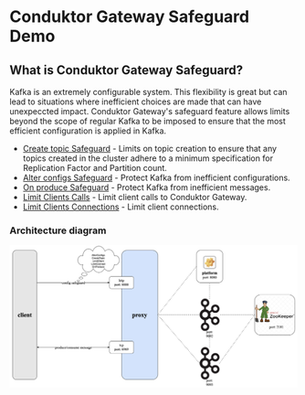 # Conduktor Gateway Safeguard Demo

## What is Conduktor Gateway Safeguard?

Kafka is an extremely configurable system. This flexibility is great but can lead to situations where inefficient choices are made that can have unexpeccted impact. Conduktor Gateway's safeguard feature allows limits beyond the scope of regular Kafka to be imposed to ensure that the most efficient configuration is applied in Kafka. 

* [Create topic Safeguard](createTopic/Readme.md) - Limits on topic creation to ensure that any topics created in the cluster adhere to a minimum specification for Replication Factor and Partition count.
* [Alter configs Safeguard](alterConfigs/Readme.md) - Protect Kafka from inefficient configurations.
* [On produce Safeguard](onProduce/Readme.md) - Protect Kafka from inefficient messages.
* [Limit Clients Calls](limitClient/Readme.md) - Limit client calls to Conduktor Gateway.
* [Limit Clients Connections](limitConnect/Readme.md) - Limit client connections.

### Architecture diagram
![architecture diagram](safeguard.png "safeguard")

